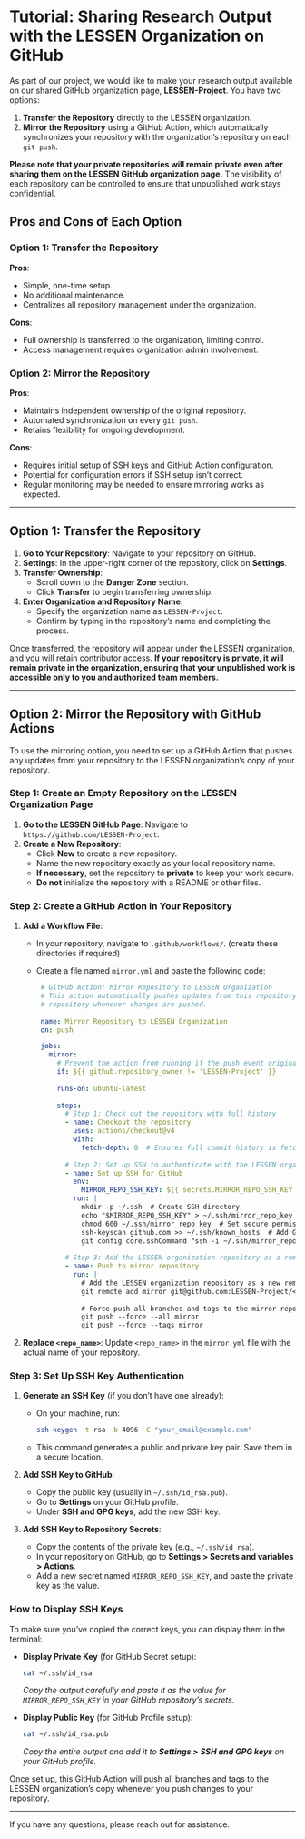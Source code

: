 # Tutorial: Sharing Research Output with the LESSEN Organization on GitHub

As part of our project, we would like to make your research output available on our shared GitHub organization page, **LESSEN-Project**. You have two options:

1. **Transfer the Repository** directly to the LESSEN organization.
2. **Mirror the Repository** using a GitHub Action, which automatically synchronizes your repository with the organization’s repository on each `git push`.

**Please note that your private repositories will remain private even after sharing them on the LESSEN GitHub organization page.** The visibility of each repository can be controlled to ensure that unpublished work stays confidential.

## Pros and Cons of Each Option

### **Option 1: Transfer the Repository**
**Pros**:
   - Simple, one-time setup.
   - No additional maintenance.
   - Centralizes all repository management under the organization.

**Cons**:
   - Full ownership is transferred to the organization, limiting control.
   - Access management requires organization admin involvement.

### **Option 2: Mirror the Repository**
**Pros**:
   - Maintains independent ownership of the original repository.
   - Automated synchronization on every `git push`.
   - Retains flexibility for ongoing development.

**Cons**:
   - Requires initial setup of SSH keys and GitHub Action configuration.
   - Potential for configuration errors if SSH setup isn’t correct.
   - Regular monitoring may be needed to ensure mirroring works as expected.

---

## Option 1: Transfer the Repository

1. **Go to Your Repository**: Navigate to your repository on GitHub.
2. **Settings**: In the upper-right corner of the repository, click on **Settings**.
3. **Transfer Ownership**:
   - Scroll down to the **Danger Zone** section.
   - Click **Transfer** to begin transferring ownership.
4. **Enter Organization and Repository Name**:
   - Specify the organization name as `LESSEN-Project`.
   - Confirm by typing in the repository’s name and completing the process.
   
Once transferred, the repository will appear under the LESSEN organization, and you will retain contributor access. **If your repository is private, it will remain private in the organization, ensuring that your unpublished work is accessible only to you and authorized team members.**

---

## Option 2: Mirror the Repository with GitHub Actions

To use the mirroring option, you need to set up a GitHub Action that pushes any updates from your repository to the LESSEN organization’s copy of your repository.

### Step 1: Create an Empty Repository on the LESSEN Organization Page

1. **Go to the LESSEN GitHub Page**: Navigate to `https://github.com/LESSEN-Project`.
2. **Create a New Repository**:
   - Click **New** to create a new repository.
   - Name the new repository exactly as your local repository name.
   - **If necessary**, set the repository to **private** to keep your work secure.
   - **Do not** initialize the repository with a README or other files.

### Step 2: Create a GitHub Action in Your Repository

1. **Add a Workflow File**:
   - In your repository, navigate to `.github/workflows/`. (create these directories if required)
   - Create a file named `mirror.yml` and paste the following code:

     ```yaml
      # GitHub Action: Mirror Repository to LESSEN Organization
      # This action automatically pushes updates from this repository to the LESSEN-Project GitHub organization
      # repository whenever changes are pushed.
      
      name: Mirror Repository to LESSEN Organization
      on: push

      jobs:
        mirror:
          # Prevent the action from running if the push event originates from the LESSEN organization, to avoid recursive looping
          if: ${{ github.repository_owner != 'LESSEN-Project' }}
      
          runs-on: ubuntu-latest
      
          steps:
            # Step 1: Check out the repository with full history
            - name: Checkout the repository
              uses: actions/checkout@v4
              with:
                fetch-depth: 0  # Ensures full commit history is fetched, necessary for mirroring all branches
      
            # Step 2: Set up SSH to authenticate with the LESSEN organization
            - name: Set up SSH for GitHub
              env:
                MIRROR_REPO_SSH_KEY: ${{ secrets.MIRROR_REPO_SSH_KEY }}  # Uses the private SSH key stored as a secret
              run: |
                mkdir -p ~/.ssh  # Create SSH directory
                echo "$MIRROR_REPO_SSH_KEY" > ~/.ssh/mirror_repo_key  # Save SSH key to file
                chmod 600 ~/.ssh/mirror_repo_key  # Set secure permissions for the key
                ssh-keyscan github.com >> ~/.ssh/known_hosts  # Add GitHub to known hosts for secure SSH
                git config core.sshCommand "ssh -i ~/.ssh/mirror_repo_key"  # Configure git to use this SSH key
      
            # Step 3: Add the LESSEN organization repository as a remote and push changes
            - name: Push to mirror repository
              run: |
                # Add the LESSEN organization repository as a new remote called "mirror"
                git remote add mirror git@github.com:LESSEN-Project/<repo_name>.git
                
                # Force push all branches and tags to the mirror repository
                git push --force --all mirror
                git push --force --tags mirror

     ```

2. **Replace `<repo_name>`**: Update `<repo_name>` in the `mirror.yml` file with the actual name of your repository.

### Step 3: Set Up SSH Key Authentication

1. **Generate an SSH Key** (if you don’t have one already):
   - On your machine, run:
     ```bash
     ssh-keygen -t rsa -b 4096 -C "your_email@example.com"
     ```
   - This command generates a public and private key pair. Save them in a secure location.

2. **Add SSH Key to GitHub**:
   - Copy the public key (usually in `~/.ssh/id_rsa.pub`).
   - Go to **Settings** on your GitHub profile.
   - Under **SSH and GPG keys**, add the new SSH key.

3. **Add SSH Key to Repository Secrets**:
   - Copy the contents of the private key (e.g., `~/.ssh/id_rsa`).
   - In your repository on GitHub, go to **Settings > Secrets and variables > Actions**.
   - Add a new secret named `MIRROR_REPO_SSH_KEY`, and paste the private key as the value.

### How to Display SSH Keys

To make sure you’ve copied the correct keys, you can display them in the terminal:

- **Display Private Key** (for GitHub Secret setup):
  ```bash
  cat ~/.ssh/id_rsa
  ```
  *Copy the output carefully and paste it as the value for `MIRROR_REPO_SSH_KEY` in your GitHub repository’s secrets.*

- **Display Public Key** (for GitHub Profile setup):
  ```bash
  cat ~/.ssh/id_rsa.pub
  ```
  *Copy the entire output and add it to **Settings > SSH and GPG keys** on your GitHub profile.*

Once set up, this GitHub Action will push all branches and tags to the LESSEN organization’s copy whenever you push changes to your repository.

---

If you have any questions, please reach out for assistance.
